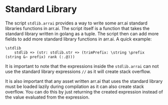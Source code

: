 # Standard Library

The script `stdlib.arrai` provides a way to write some arr.ai standard libraries functions in arr.ai. The script itself is a function that takes the standard library written in golang as a tuple. The script then can add more fields to add more standard library functions in arr.ai. A quick example:

```arrai
\stdlib
    stdlib +> (str: stdlib.str +> (trimPrefix: \string \prefix  (string &~ prefix) rank (:.@)))
```

It is important to note that the expressions inside the `stdlib.arrai` can not use the standard library expressions `//` as it will create stack overflow.

It is also important that any asset written arr.ai that uses the standard library must be loaded lazily during compilation as it can also create stack overflow. You can do this by just returning the created expression instead of the value evaluated from the expression.
